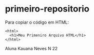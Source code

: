 # primeiro-repositorio

Para copiar o código em HTML:
```
<html>
  <h1>Meu Primeniro Arquivo HTML</h1>
</html>
```
Aluna Kauana Neves N 22
